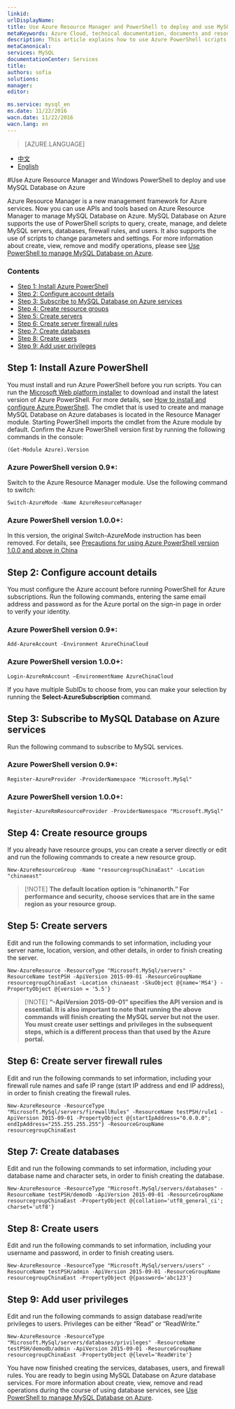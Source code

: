 ```yaml
---
linkid: 
urlDisplayName: 
title: Use Azure Resource Manager and PowerShell to deploy and use MySQL Database on Azure – Azure cloud
metaKeywords: Azure Cloud, technical documentation, documents and resources, MySQL, database, beginner’s guide, Azure MySQL, MySQL PaaS, Azure MySQL PaaS, Azure MySQL Service, Azure RDS
description: This article explains how to use Azure PowerShell scripts to quickly set up and use MySQL services.
metaCanonical: 
services: MySQL
documentationCenter: Services
title: 
authors: sofia
solutions: 
manager: 
editor: 

ms.service: mysql_en
ms.date: 11/22/2016
wacn.date: 11/22/2016
wacn.lang: en
---
```


> [AZURE.LANGUAGE]
- [中文](./mysql-database-etoe-powershell.md)
- [English](./mysql-database-enus-etoe-powershell.md)

#Use Azure Resource Manager and Windows PowerShell to deploy and use MySQL Database on Azure

Azure Resource Manager is a new management framework for Azure services. Now you can use APIs and tools based on Azure Resource Manager to manage MySQL Database on Azure. MySQL Database on Azure supports the use of PowerShell scripts to query, create, manage, and delete MySQL servers, databases, firewall rules, and users. It also supports the use of scripts to change parameters and settings. For more information about create, view, remove and modify operations, please see [Use PowerShell to manage MySQL Database on Azure](./mysql-database-commandlines.md).

### Contents
- [Step 1: Install Azure PowerShell](#step1)
- [Step 2: Configure account details](#step2)
- [Step 3: Subscribe to MySQL Database on Azure services](#step3)
- [Step 4: Create resource groups](#step4)
- [Step 5: Create servers](#step5)
- [Step 6: Create server firewall rules](#step6)
- [Step 7: Create databases](#step7)
- [Step 8: Create users](#step8)
- [Step 9: Add user privileges](#step9)

## <a id="step1"></a>Step 1: Install Azure PowerShell
You must install and run Azure PowerShell before you run scripts. You can run the [Microsoft Web platform installer](http://go.microsoft.com/fwlink/p/?linkid=320376&clcid=0x409) to download and install the latest version of Azure PowerShell. For more details, see [How to install and configure Azure PowerShell](http://www.windowsazure.cn/documentation/articles/powershell-install-configure/).
The cmdlet that is used to create and manage MySQL Database on Azure databases is located in the Resource Manager module. Starting PowerShell imports the cmdlet from the Azure module by default.
Confirm the Azure PowerShell version first by running the following commands in the console:
```
(Get-Module Azure).Version 
```
### Azure PowerShell version 0.9*:
Switch to the Azure Resource Manager module. Use the following command to switch:

```
Switch-AzureMode -Name AzureResourceManager
```
### Azure PowerShell version 1.0.0+:
In this version, the original Switch-AzureMode instruction has been removed. For details, see [Precautions for using Azure PowerShell version 1.0.0 and above in China](http://blogs.msdn.com/b/azchina/archive/2015/12/18/azure-powershell-1.0.0_e54e0a4e48722c6728572d4efd56_azure_7f4f28758476e86c0f618b4e7998_.aspx)

## <a id="step2"></a>Step 2: Configure account details
You must configure the Azure account before running PowerShell for Azure subscriptions. Run the following commands, entering the same email address and password as for the Azure portal on the sign-in page in order to verify your identity.
### Azure PowerShell version 0.9*:

```
Add-AzureAccount -Environment AzureChinaCloud 
```
### Azure PowerShell version 1.0.0+:
```
Login-AzureRmAccount –EnvironmentName AzureChinaCloud
```

If you have multiple SubIDs to choose from, you can make your selection by running the **Select-AzureSubscription** command.

## <a id="step3"></a>Step 3: Subscribe to MySQL Database on Azure services
Run the following command to subscribe to MySQL services.
### Azure PowerShell version 0.9*:
```
Register-AzureProvider -ProviderNamespace "Microsoft.MySql"
```
### Azure PowerShell version 1.0.0+:
```
Register-AzureRmResourceProvider -ProviderNamespace "Microsoft.MySql"
```
## <a id="step4"></a>Step 4: Create resource groups
If you already have resource groups, you can create a server directly or edit and run the following commands to create a new resource group.

```
New-AzureResourceGroup -Name "resourcegroupChinaEast" -Location "chinaeast"
```

>[!NOTE] **The default location option is “chinanorth.” For performance and security, choose services that are in the same region as your resource group.**

## <a id="step5"></a>Step 5: Create servers
Edit and run the following commands to set information, including your server name, location, version, and other details, in order to finish creating the server.

```
New-AzureResource -ResourceType "Microsoft.MySql/servers" -ResourceName testPSH -ApiVersion 2015-09-01 -ResourceGroupName resourcegroupChinaEast -Location chinaeast -SkuObject @{name='MS4'} -PropertyObject @{version = '5.5'} 
```

>[!NOTE] **“-ApiVersion 2015-09-01” specifies the API version and is essential. It is also important to note that running the above commands will finish creating the MySQL server but not the user. You must create user settings and privileges in the subsequent steps, which is a different process than that used by the Azure portal.**

## <a id="step6"></a>Step 6: Create server firewall rules
Edit and run the following commands to set information, including your firewall rule names and safe IP range (start IP address and end IP address), in order to finish creating the firewall rules.

```
New-AzureResource -ResourceType "Microsoft.MySql/servers/firewallRules" -ResourceName testPSH/rule1 -ApiVersion 2015-09-01 -PropertyObject @{startIpAddress="0.0.0.0"; endIpAddress="255.255.255.255"} -ResourceGroupName resourcegroupChinaEast
```

## <a id="step7"></a>Step 7: Create databases
Edit and run the following commands to set information, including your database name and character sets, in order to finish creating the database.

```
New-AzureResource -ResourceType "Microsoft.MySql/servers/databases" -ResourceName testPSH/demodb -ApiVersion 2015-09-01 -ResourceGroupName resourcegroupChinaEast -PropertyObject @{collation='utf8_general_ci'; charset='utf8'}
```

## <a id="step8"></a>Step 8: Create users
Edit and run the following commands to set information, including your username and password, in order to finish creating users.

```
New-AzureResource -ResourceType "Microsoft.MySql/servers/users" -ResourceName testPSH/admin -ApiVersion 2015-09-01 -ResourceGroupName resourcegroupChinaEast -PropertyObject @{password='abc123'}
```

## <a id="step9"></a>Step 9: Add user privileges
Edit and run the following commands to assign database read/write privileges to users. Privileges can be either “Read” or “ReadWrite.”

```
New-AzureResource -ResourceType "Microsoft.MySql/servers/databases/privileges" -ResourceName testPSH/demodb/admin -ApiVersion 2015-09-01 -ResourceGroupName resourcegroupChinaEast -PropertyObject @{level='ReadWrite'}
```

You have now finished creating the services, databases, users, and firewall rules. You are ready to begin using MySQL Database on Azure database services. For more information about create, view, remove and read operations during the course of using database services, see [Use PowerShell to manage MySQL Database on Azure](./mysql-database-commandlines.md).

<!---HONumber=Acom_0218_2016_MySql-->